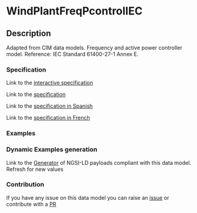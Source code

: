 # WindPlantFreqPcontrolIEC

## Description 

Adapted from CIM data models. Frequency and active power controller model.  Reference: IEC Standard 61400-27-1 Annex E.
### Specification

Link to the [interactive specification](https://swagger.lab.fiware.org/?url=https://smart-data-models.github.io/dataModel.EnergyCIM/WindPlantFreqPcontrolIEC/swagger.yaml)

Link to the [specification](https://smart-data-models.github.io/dataModel.EnergyCIM/WindPlantFreqPcontrolIEC/doc/spec.md)

Link to the [specification in Spanish](https://smart-data-models.github.io/dataModel.EnergyCIM/WindPlantFreqPcontrolIEC/doc/spec_ES.md)

Link to the [specification in French](https://smart-data-models.github.io/dataModel.EnergyCIM/WindPlantFreqPcontrolIEC/doc/spec_FR.md)
### Examples
### Dynamic Examples generation

Link to the [Generator](https://smartdatamodels.org/extra/ngsi-ld_generator_v0.91.php?schemaUrl=https://raw.githubusercontent.com/smart-data-models/dataModel.EnergyCIM/master/WindPlantFreqPcontrolIEC/schema.json&email=info@smartdatamodels.org) of NGSI-LD payloads compliant with this data model. Refresh for new values
### Contribution

 If you have any issue on this data model you can raise an [issue](https://github.com/smart-data-models/dataModel.EnergyCIM/issues)  or contribute with a [PR](https://github.com/smart-data-models/dataModel.EnergyCIM/pulls)